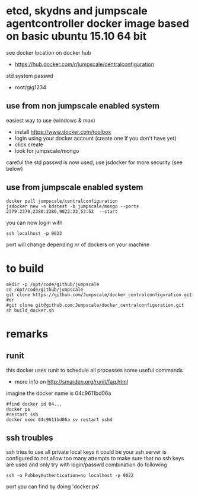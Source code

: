 # etcd, skydns and jumpscale agentcontroller docker image based on basic ubuntu 15.10 64 bit

see docker location on docker hub
- https://hub.docker.com/r/jumpscale/centralconfiguration

std system passwd
- root/gig1234


## use from non jumpscale enabled system

easiest way to use (windows & max)
- install https://www.docker.com/toolbox
- login using your docker account (create one if you don't have yet)
- click create
- look for jumpscale/mongo

careful the std passwd is now used, use jsdocker for more security (see below)

## use from jumpscale enabled system

```
docker pull jumpscale/centralconfiguration
jsdocker new -n kdstest -b jumpscale/mongo --ports 2379:2379,2380:2380,9022:22,53:53  --start
```

you can now login with
```
ssh localhost -p 9022
```
port will change depending nr of dockers on your machine

# to build

```
mkdir -p /opt/code/github/jumpscale
cd /opt/code/github/jumpscale
git clone https://github.com/Jumpscale/docker_centralconfiguration.git
#or
#git clone git@github.com:Jumpscale/docker_centralconfiguration.git
sh build_docker.sh
```

# remarks

## runit

this docker uses runit to schedule all processes some useful commands
- more info on http://smarden.org/runit/faq.html

imagine the docker name is 04c9611bd06a
```
#find docker id 04...
docker ps
#restart ssh
docker exec 04c9611bd06a sv restart sshd
```

## ssh troubles

ssh tries to use all private local keys
it could be your ssh server is configured to not allow too many attempts
to make sure that no ssh keys are used and only try with login/passwd combination do following
```
ssh -o PubkeyAuthentication=no localhost -p 9022
```
port you can find by doing 'docker ps'
